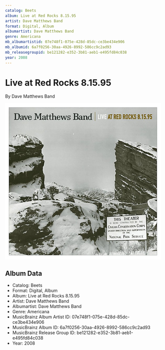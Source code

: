 ```yaml
---
catalog: Beets
album: Live at Red Rocks 8.15.95
artist: Dave Matthews Band
format: Digital, Album
albumartist: Dave Matthews Band
genre: Americana
mb_albumartistid: 07e748f1-075e-428d-85dc-ce3be434e906
mb_albumid: 6a7f0256-30aa-4926-8992-586cc9c2ad93
mb_releasegroupid: be121282-e352-3b81-aeb1-e495fd84c038
year: 2008
---
```


# Live at Red Rocks 8.15.95

By Dave Matthews Band

![](../../assets/beetscovers/Dave_Matthews_Band-Live_at_Red_Rocks_81595.jpg)

## Album Data

- Catalog: Beets
- Format: Digital, Album
- Album: Live at Red Rocks 8.15.95
- Artist: Dave Matthews Band
- Albumartist: Dave Matthews Band
- Genre: Americana
- MusicBrainz Album Artist ID: 07e748f1-075e-428d-85dc-ce3be434e906
- MusicBrainz Album ID: 6a7f0256-30aa-4926-8992-586cc9c2ad93
- MusicBrainz Release Group ID: be121282-e352-3b81-aeb1-e495fd84c038
- Year: 2008

